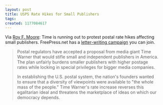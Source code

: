 ```yaml
---
layout: post
title: USPS Rate Hikes for Small Publishers
tags: 
created: 1177084617
---
```

Via [Roy F. Moore](http://distributism.blogspot.com/2007/04/postal-service-threatens-small-press.html):  Time is running out to protest postal rate hikes affecting small publishers.  FreePress.net has a [letter-writing campaign](http://action.freepress.net/campaign/postal) you can join.<!--break-->

> Postal regulators have accepted a proposal from media giant Time Warner that would stifle small and independent publishers in America. The plan unfairly burdens smaller publishers with higher postage rates while locking in special privileges for bigger media companies.
> 
> In establishing the U.S. postal system, the nation's founders wanted to ensure that a diversity of viewpoints were available to "the whole mass of the people." Time Warner's rate increase reverses this egalitarian ideal and threatens the marketplace of ideas on which our democracy depends.

